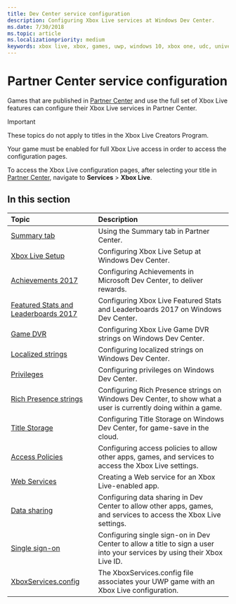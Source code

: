 ```yaml
---
title: Dev Center service configuration  
description: Configuring Xbox Live services at Windows Dev Center.
ms.date: 7/30/2018
ms.topic: article
ms.localizationpriority: medium
keywords: xbox live, xbox, games, uwp, windows 10, xbox one, udc, universal developer center
---
```

# Partner Center service configuration

Games that are published in [Partner Center](https://partner.microsoft.com/dashboard) and use the full set of Xbox Live features can configure their Xbox Live services in Partner Center.

> [!IMPORTANT]
> These topics do not apply to titles in the Xbox Live Creators Program.

Your game must be enabled for full Xbox Live access in order to access the configuration pages.

To access the Xbox Live configuration pages, after selecting your title in [Partner Center](https://partner.microsoft.com/dashboard), navigate to **Services** > **Xbox Live**.

## In this section

| Topic                                                                                                                                             | Description                                                                                                   |
|:--------------------------------------------------------------------------------------------------------------------------------------------------|:--------------------------------------------------------------------------------------------------------------|
| [Summary tab](dev-center/summary.md) | Using the Summary tab in Partner Center. |
| [Xbox Live Setup](dev-center/xbox-live-setup.md) | Configuring Xbox Live Setup at Windows Dev Center. |
| [Achievements 2017](dev-center/achievements-in-udc.md) | Configuring Achievements in Microsoft Dev Center, to deliver rewards. |
| [Featured Stats and Leaderboards 2017](dev-center/featured-stats-and-leaderboards.md) | Configuring Xbox Live Featured Stats and Leaderboards 2017 on Windows Dev Center. |
| [Game DVR](dev-center/game-dvr.md) | Configuring Xbox Live Game DVR strings on Windows Dev Center. |
| [Localized strings](dev-center/localized-strings.md) | Configuring localized strings on Windows Dev Center. |
| [Privileges](dev-center/privileges.md) | Configuring privileges on Windows Dev Center. |
| [Rich Presence strings](dev-center/rich-presence-configuration.md) | Configuring Rich Presence strings on Windows Dev Center, to show what a user is currently doing within a game. |
| [Title Storage](dev-center/title-storage.md) | Configuring Title Storage on Windows Dev Center, for game-save in the cloud. |
| [Access Policies](dev-center/access-policies-udc.md) | Configuring access policies to allow other apps, games, and services to access the Xbox Live settings. |
| [Web Services](dev-center/web-services.md) | Creating a Web service for an Xbox Live-enabled app. |
| [Data sharing](dev-center/data-sharing-udc.md) | Configuring data sharing in Dev Center to allow other apps, games, and services to access the Xbox Live settings. |
| [Single sign-on](dev-center/single-sign-on.md) | Configuring single sign-on in Dev Center to allow a title to sign a user into your services by using their Xbox Live ID. |
| [XboxServices.config](../xboxservices-config.md) | The XboxServices.config file associates your UWP game with an Xbox Live configuration. |
